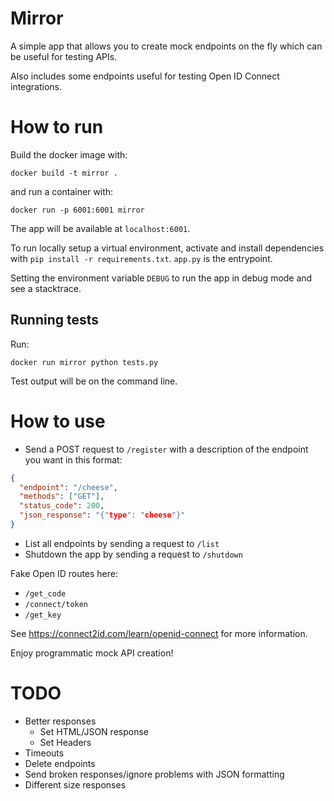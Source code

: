 # Mirror

A simple app that allows you to create mock endpoints on the fly which can be useful for testing APIs.

Also includes some endpoints useful for testing Open ID Connect integrations.

# How to run

Build the docker image with:

`docker build -t mirror .`

and run a container with:

`docker run -p 6001:6001 mirror`

The app will be available at `localhost:6001`.

To run locally setup a virtual environment, activate and install dependencies with `pip install -r requirements.txt`. 
`app.py` is the entrypoint.

Setting the environment variable `DEBUG` to run the app in debug mode and see a stacktrace.


## Running tests

Run:

`docker run mirror python tests.py`

Test output will be on the command line.

# How to use

* Send a POST request to `/register` with a description of the endpoint you want in this format:

```json
{
  "endpoint": "/cheese",
  "methods": ["GET"],
  "status_code": 200,
  "json_response": "{"type": "cheese"}"
}
``` 

* List all endpoints by sending a request to `/list`
* Shutdown the app by sending a request to `/shutdown` 

Fake Open ID routes here:

* `/get_code`
* `/connect/token`
* `/get_key`

See https://connect2id.com/learn/openid-connect for more information.

Enjoy programmatic mock API creation!

# TODO

* Better responses
    * Set HTML/JSON response
    * Set Headers
* Timeouts
* Delete endpoints
* Send broken responses/ignore problems with JSON formatting
* Different size responses